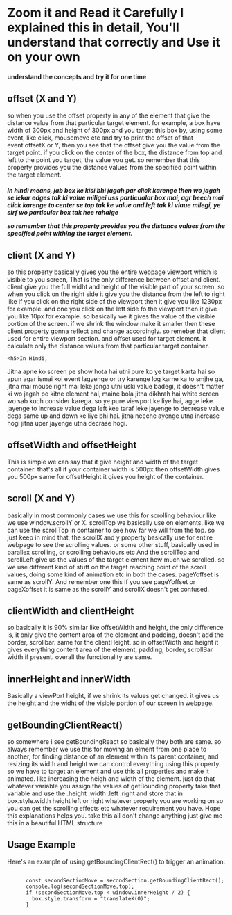 <!DOCTYPE html>
<html lang="en">
<head>
  <meta charset="UTF-8">
  <meta name="viewport" content="width=device-width, initial-scale=1.0">

<body>
  <h1>Zoom it and Read it Carefully I explained this in detail, You'll understand that correctly and Use it on your own</h1>
  <h4> understand the concepts and try it for one time</h4>
  <div class="section">
    <h2>offset (X and Y)</h2>
    <p>so when you use the offset property in any of the element that give the distance value from that particular target element. for example, a box have width of 300px and height of 300px and you target this box by, using some event, like click, mousemove etc and try to print the offset of that event.offsetX or Y, then you see that the offset give you the value from the target point. if you click on the center of the box, the distance from top and left to the point you target, the value you get. so remember that this property provides you the distance values from the specified point within the target element.</p>
    <h5>In hindi means, jab box ke kisi bhi jagah par click karenge then wo jagah se lekar edges tak ki value miligei
uss particualar box mai, agr beech mai click karenge to center se top tak ke value and left tak ki vlaue milegi,
ye sirf wo particular box tak hee rahaige

so remember that this property provides you the distance values from the specified point withing the target element.</h5>
  </div>

  <div class="section">
    <h2>client (X and Y)</h2>
    <p>so this property basically gives you the entire webpage viewport which is visible to you screen, That is the only difference between offset and client. client give you the full widht and height of the visible part of your screen. so when you click on the right side it give you the distance from the left to right like if you click on the right side of the viewport then it give you like 1230px for example. and one you click on the left side fo the viewport then it give you like 10px for example. so basically we it gives the value of the visible portion of the screen. if we shrink the window make it smaller then these client property gonna reflect and change accordingly. so remeber that client used for entire viewport section. and offset used for target element. it calculate only the distance values from that particular target container.</p>

    <h5>In Hindi,
Jitna apne ko screen pe show hota hai utni pure ko ye target karta hai so apun agar ismai koi event lagyenge or try
karenge log karne ka to smjhe ga, jitna mai mouse right mai leke jonga utni uski value badegi, it doesn't matter
ki wo jagah pe kitne element hai, maine bola jitna dikhrah hai white screen wo sab kuch consider karega.
so ye pure viewport ke liye hai, agge leke jayenge to increase value dega left kee taraf leke jayenge to decrease
value dega same up and down ke liye bhi hai. jitna neeche ayenge utna increase hogi jitna uper jayenge utna decrase hogi.</h5>
  </div>

  <div class="section">
    <h2>offsetWidth and offsetHeight</h2>
    <p>This is simple we can say that it give height and width of the target container. that's all if your container width is 500px then offsetWidth gives you 500px same for offsetHeight it gives you height of the container.</p>
  </div>

  <div class="section">
    <h2>scroll (X and Y)</h2>
    <p>basically in most commonly cases we use this for scrolling behaviour like we use window.scrollY or X. scrollTop we basically use on elements. like we can use the scrollTop in container to see how far we will from the top. so just keep in mind that, the scrollX and y property basically use for entire webpage to see the scrolling values. or some other stuff, basically used in parallex scrolling, or scrolling behaviours etc And the scrollTop and scrollLeft give us the values of the target element how much we scrolled. so we use different kind of stuff on the target reaching point of the scroll values, doing some kind of animation etc in both the cases. pageYoffset is same as scrollY. And remember one this if you see pageYoffset or pageXoffset it is same as the scrollY and scrollX doesn't get confused.</p>
  </div>

  <div class="section">
    <h2>clientWidth and clientHeight</h2>
    <p>so basically it is 90% similar like offsetWidth and height, the only difference is, it only give the content area of the element and padding, doesn't add the border, scrollbar. same for the clientHeight. so in offsetWidth and height it gives everything content area of the element, padding, border, scrollBar width if present. overall the functionality are same.</p>
  </div>

  <div class="section">
    <h2>innerHeight and innerWidth</h2>
    <p>Basically a viewPort height, if we shrink its values get changed. it gives us the height and the widht of the visible portion of our screen in webpage.</p>
  </div>

  <div class="section">
    <h2>getBoundingClientReact()</h2>
    <p>so somewhere i see getBoundingReact so basically they both are same. so always remember we use this for moving an elment from one place to another, for finding distance of an element within its parent container, and resizing its width and height we can control everything using this property. so we have to target an element and use this all properties and make it animated. like increasing the heigh and width of the element. just do that whatever variable you assign the values of getBounding property take that variable and use the .height .width .left .right and store that in box.style.width height left or right whatever property you are working on so you can get the scrolling effects etc whatever requirement you have. Hope this explanations helps you. take this all don't change anything just give me this in a beautiful HTML structure</p>
  </div>

  <div class="section">
    <h2>Usage Example</h2>
    <p>Here's an example of using getBoundingClientRect() to trigger an animation:</p>
    <pre><code>
      const secondSectionMove = secondSection.getBoundingClientRect();
      console.log(secondSectionMove.top);
      if (secondSectionMove.top < window.innerHeight / 2) {
        box.style.transform = "translateX(0)";
      }
    </code></pre>
  </div>
</body>
</html>
